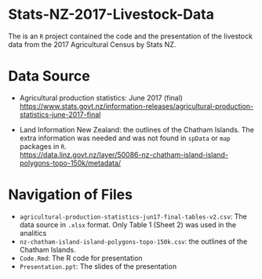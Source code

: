 # Stats-NZ-2017-Livestock-Data
The is an `R` project contained the code and the presentation of the livestock data from the 2017 Agricultural Census by Stats NZ.  

# Data Source
* Agricultural production statistics: June 2017 (final)  
https://www.stats.govt.nz/information-releases/agricultural-production-statistics-june-2017-final  

* Land Information New Zealand: the outlines of the Chatham Islands. The extra information was needed and was not found in `spData` or `map` packages in `R`.   
https://data.linz.govt.nz/layer/50086-nz-chatham-island-island-polygons-topo-150k/metadata/  

# Navigation of Files 
* `agricultural-production-statistics-jun17-final-tables-v2.csv`: The data source in `.xlsx` format. Only Table 1 (Sheet 2) was used in the analitics  
* `nz-chatham-island-island-polygons-topo-150k.csv`: the outlines of the Chatham Islands. 
* `Code.Rmd`: The R code for presentation  
* `Presentation.ppt`: The slides of the presentation  
